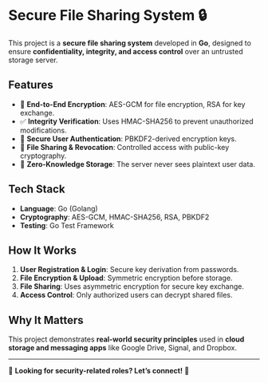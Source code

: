 # Secure File Sharing System 🔒

This project is a **secure file sharing system** developed in **Go**, designed to ensure **confidentiality, integrity, and access control** over an untrusted storage server.

## Features
- 🔑 **End-to-End Encryption**: AES-GCM for file encryption, RSA for key exchange.
- ✅ **Integrity Verification**: Uses HMAC-SHA256 to prevent unauthorized modifications.
- 👥 **Secure User Authentication**: PBKDF2-derived encryption keys.
- 📂 **File Sharing & Revocation**: Controlled access with public-key cryptography.
- 🚀 **Zero-Knowledge Storage**: The server never sees plaintext user data.

## Tech Stack
- **Language**: Go (Golang)
- **Cryptography**: AES-GCM, HMAC-SHA256, RSA, PBKDF2
- **Testing**: Go Test Framework

## How It Works
1. **User Registration & Login**: Secure key derivation from passwords.
2. **File Encryption & Upload**: Symmetric encryption before storage.
3. **File Sharing**: Uses asymmetric encryption for secure key exchange.
4. **Access Control**: Only authorized users can decrypt shared files.

## Why It Matters
This project demonstrates **real-world security principles** used in **cloud storage and messaging apps** like Google Drive, Signal, and Dropbox.

---
📌 **Looking for security-related roles? Let’s connect!** 🚀
